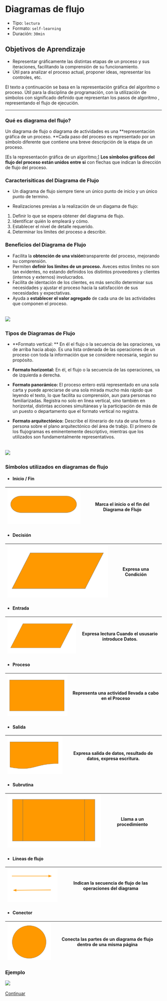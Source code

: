 # Diagramas de flujo
- Tipo: `lectura`
- Formato: `self-learning`
- Duración: `30min`

## Objetivos de Aprendizaje

* Representar gráficamente las distintas etapas de un proceso y sus iteraciones, facilitando la comprensión de su funcionamiento.
* Útil para analizar el proceso actual, proponer ideas, representar los controles, etc.


El texto a continuación se basa en la representación gráfica del algoritmo o proceso.
Útil para la disciplina de programación, con la utilización de simbolos con significado definido que representan los pasos de algoritmo , representando el flujo de ejecución.
***


### Qué es diagrama del flujo?
Un diagrama de flujo o diagrama de actividades es una **representación gráfica de un proceso. **Cada paso del proceso es representado por un símbolo diferente que contiene una breve descripción de la etapa de un proceso.

[Es la representacón gráfica de un algoritmo;] **Los símbolos gráficos del flujo del proceso están unidos entre si** con flechas que indican la dirección de flujo del proceso.

### Caracterisiticas del Diagrama de Flujo
* Un diagrama de flujo siempre tiene un único punto de inicio y un único punto de termino.

* Realizaciones previas a la realización de un diagama de flujo:
 1. Definir lo que se espera obtener del diagrama de flujo.
 2. Identificar quién lo empleará y cómo.
 3. Establecer el nivel de detalle requerido.
 4. Determinar los límites del proceso a describir.



### Beneficios del Diagrama de Flujo

* Facilita la **obtención de una visión**transparente del proceso, mejorando su comprensión.
* Permiten **definir los límites de un proceso.** Aveces estos límites no son tan evidentes, no estando definidos los distintos proveedores y clientes (internos y externos) involucrados.
* Facilita de identación de los clientes, es más sencillo determinar sus necesidades y ajustar el proceso hacia la satisfacción de sus necesidades y expectativas.
* Ayuda a **establecer el valor agregado** de cada una de las actividades que componen el proceso.

![](http://prograufro.blogspot.es/img/diagramadeflujo.png)
-----------

### Tipos de Diagramas de Flujo
 * **Formato vertical: ** En él el flujo o la secuencia de las opraciones, va de arriba hacia abajo. Es una lista ordenada de las operaciones de un proceso con toda la información que se considere necesaria, según su propósito.

 * **Formato horizontal:** En él, el flujo o la secuencia de las operaciones, va de izquierda a derecha.

 * **Formato panorámico:** El proceso entero está representado en una sola carta y puede apreciarse de una sola mirada mucho más rápido que leyendo el texto, lo que facilita su comprensión, aun para personas no familiarizadas. Registra no solo en línea vertical, sino también en horizontal, distintas acciones simultáneas y la participación de más de un puesto o departamento que el formato vertical no registra.

 * **Formato arquitectónico:** Describe el itinerario de ruta de una forma o persona sobre el plano arquitectónico del área de trabjo. El primero de los flujogramas es eminentemente descriptivo, mientras que los utilizados son fundamentalmente representativos.

![](https://img.haikudeck.com/mi/351beea12c33722ae8f7de3d95fb4a58.jpg)
-----------


### Símbolos utilizados en diagramas de flujo
* #### Inicio / Fin

![INNERhtml](images/inicio.png "innerHTML") | Marca el inicio o el fin del Diagrama de Flujo
-- | --


* #### Decisión

![INNERhtml](images/d.png "innerHTML")  | Expresa una Condición
-- | --



* #### Entrada

![INNERhtml](images/entrada.png "innerHTML")  | Expresa lectura Cuando el ususario introduce Datos.
-- | --



* #### Proceso

![INNERhtml](images/proceso.png "innerHTML") | Representa una actividad llevada a cabo en el Proceso
-- | --

* #### Salida

![INNERhtml](images/salida.png "innerHTML")  | Expresa salida de datos, resultado de datos, expresa escritura.
-- | --

* #### Subrutina

![INNERhtml](images/subrutina.png "innerHTML")  | Llama a un procedimiento
-- | --

* #### Líneas de flujo

![INNERhtml](images/lineasdeflujo.png "innerHTML")  | Indican la secuencia de flujo de las operaciones del diagrama
-- | --

* #### Conector

![INNERhtml](images/conector.png "innerHTML")  | Conecta las partes de un diagrama de flujo dentro de una misma página
-- | --


### Ejemplo

![](https://image.slidesharecdn.com/diagramasdeflujo-090805231936-phpapp01/95/diagramas-de-flujo-2-728.jpg?cb=1249514389)



[Continuar](02-input-output.md)
